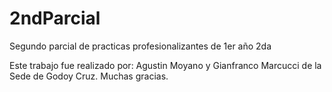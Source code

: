 # 2ndParcial
Segundo parcial de practicas profesionalizantes de 1er año 2da

Este trabajo fue realizado por: Agustin Moyano y Gianfranco Marcucci de la Sede de Godoy Cruz. Muchas gracias.
